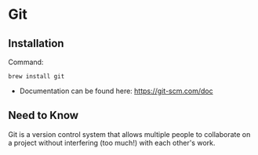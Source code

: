 Git
===

## **Installation**
Command:  
```
brew install git
```

* Documentation can be found here: https://git-scm.com/doc

## **Need to Know**
Git is a version control system that allows multiple people to collaborate on a project without interfering (too much!) with each other's work.